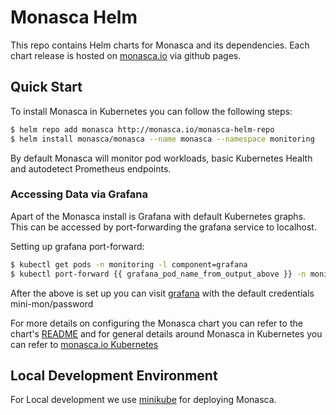 # Monasca Helm

This repo contains Helm charts for Monasca and its dependencies. Each chart release is hosted on
[monasca.io](http://monasca.io) via github pages.

## Quick Start

To install Monasca in Kubernetes you can follow the following steps:

```bash
$ helm repo add monasca http://monasca.io/monasca-helm-repo
$ helm install monasca/monasca --name monasca --namespace monitoring
```

By default Monasca will monitor pod workloads, basic Kubernetes Health and autodetect Prometheus endpoints.

### Accessing Data via Grafana

Apart of the Monasca install is Grafana with default Kubernetes graphs. This can be accessed by port-forwarding the
grafana service to localhost.

Setting up grafana port-forward:
```bash
$ kubectl get pods -n monitoring -l component=grafana
$ kubectl port-forward {{ grafana_pod_name_from_output_above }} -n monitoring 3000
```

After the above is set up you can visit [grafana](http://localhost:3000) with the default credentials mini-mon/password

For more details on configuring the Monasca chart you can refer to the chart's [README](monasca/README.md) and for
general details around Monasca in Kubernetes you can refer to [monasca.io Kubernetes](http://monasca.io/docs/kubernetes.html)

## Local Development Environment

For Local development we use [minikube](https://github.com/kubernetes/minikube) for deploying Monasca.
